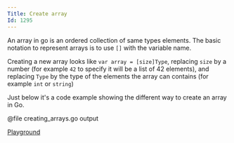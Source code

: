 ```yaml
---
Title: Create array
Id: 1295
---
```

An array in go is an ordered collection of same types elements.
The basic notation to represent arrays is to use `[]` with the variable name.

Creating a new array looks like `var array = [size]Type`, replacing `size` by a number (for example `42` to specify it will be a list of 42 elements), and replacing `Type` by the type of the elements the array can contains (for example `int` or `string`)

Just below it's a code example showing the different way to create an array in Go.

@file creating_arrays.go output

[Playground](https://play.golang.org/p/7oPdlN8xt8)
